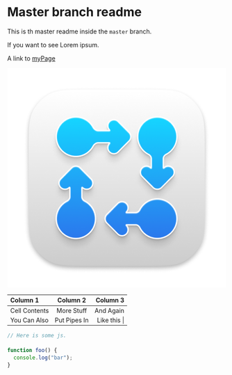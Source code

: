 # Master branch readme

This is th master readme inside the `master` branch.

If you want to see Lorem ipsum.

A link to [myPage](google.de)

![Alt text](https://github.com/MaximilianHeidenreich/JEventLoop/blob/5c4395103316bfba467a3dbac02f8cd17b617a4b/assets/Icon-512.png?raw=true)

| Column 1       | Column 2     | Column 3     |
| :------------- | :----------: | -----------: |
|  Cell Contents | More Stuff   | And Again    |
| You Can Also   | Put Pipes In | Like this \| |

```js
// Here is some js.

function foo() {
  console.log("bar");
}
```
